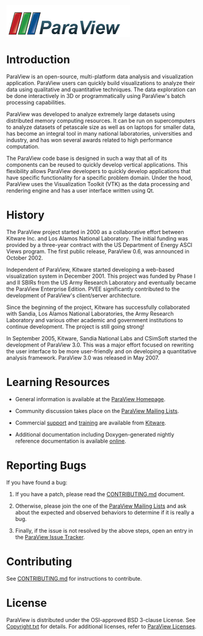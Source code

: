![ParaView](Documentation/img/paraview100.png)

Introduction
============
ParaView is an open-source, multi-platform data analysis and
visualization application. ParaView users can quickly build
visualizations to analyze their data using qualitative and
quantitative techniques. The data exploration can be done
interactively in 3D or programmatically using ParaView's batch
processing capabilities.

ParaView was developed to analyze extremely large datasets using
distributed memory computing resources. It can be run on
supercomputers to analyze datasets of petascale size as well as
on laptops for smaller data, has become an integral tool in many
national laboratories, universities and industry, and has won
several awards related to high performance computation.

The ParaView code base is designed in such a way that all of its
components can be reused to quickly develop vertical applications.
This flexibility allows ParaView developers to quickly develop
applications that have specific functionality for a specific problem
domain. Under the hood, ParaView uses the Visualization Toolkit (VTK)
as the data processing and rendering engine and has a user interface
written using Qt.

History
========
The ParaView project started in 2000 as a collaborative effort between
Kitware Inc. and Los Alamos National Laboratory. The initial funding was
provided by a three-year contract with the US Department of Energy ASCI
Views program. The first public release, ParaView 0.6, was announced
in October 2002.

Independent of ParaView, Kitware started developing a web-based visualization
system in December 2001. This project was funded by Phase I and II SBIRs from
the US Army Research Laboratory and eventually became the ParaView Enterprise
Edition. PVEE significantly contributed to the development of ParaView's
client/server architecture.

Since the beginning of the project, Kitware has successfully collaborated with
Sandia, Los Alamos National Laboratories, the Army Research Laboratory and
various other academic and government institutions to continue development.
The project is still going strong!

In September 2005, Kitware, Sandia National Labs and CSimSoft started the
development of ParaView 3.0. This was a major effort focused on rewriting the
user interface to be more user-friendly and on developing a quantitative
analysis framework. ParaView 3.0 was released in May 2007.

Learning Resources
==================

* General information is available at the [ParaView Homepage][].

* Community discussion takes place on the [ParaView Mailing Lists][].

* Commercial [support][Kitware Support] and [training][Kitware Training]
  are available from [Kitware][].

* Additional documentation including Doxygen-generated nightly
  reference documentation is available [online][Documentation].

[ParaView Homepage]: http://www.paraview.org
[Documentation]: http://www.paraview.org/documentation/
[ParaView Mailing Lists]: http://www.paraview.org/mailing-lists/
[Kitware]: http://www.kitware.com/
[Kitware Support]: http://www.kitware.com/products/support.html
[Kitware Training]: http://www.kitware.com/products/protraining.php

Reporting Bugs
==============

If you have found a bug:

1. If you have a patch, please read the [CONTRIBUTING.md][] document.

2. Otherwise, please join the one of the [ParaView Mailing Lists][] and ask
   about the expected and observed behaviors to determine if it is
   really a bug.

3. Finally, if the issue is not resolved by the above steps, open
   an entry in the [ParaView Issue Tracker][].

[ParaView Issue Tracker]: http://www.paraview.org/Bug

Contributing
============

See [CONTRIBUTING.md][] for instructions to contribute.

[CONTRIBUTING.md]: CONTRIBUTING.md

License
=======

ParaView is distributed under the OSI-approved BSD 3-clause License.
See [Copyright.txt][] for details. For additional licenses, refer to
[ParaView Licenses][].

[Copyright.txt]: Copyright.txt
[ParaView Licenses]: http://www.paraview.org/paraview-license/
